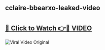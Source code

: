 ## cclaire-bbearxo-leaked-video 

# <h2><a href="http://freeplayer.one?title=cclaire-bbearxo-leaked-video&ref=21J">🔗 Click to Watch 👉🔴 VIDEO</a></h2>

<a href="http://freeplayer.one?title=cclaire-bbearxo-leaked-video&ref=21J" rel="nofollow" data-target="animated-image.originalLink"><img src="https://i.ibb.co.com/xMMVF88/686577567.gif" alt="Viral Video Original" style="max-width: 100%; display: inline-block;" data-target="animated-image.originalImage"></a>

